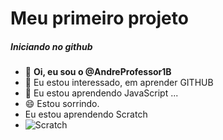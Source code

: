 # Meu primeiro projeto

##### Iniciando no github

- 👋 **Oi, eu sou o @AndreProfessor1B**
- 👀 Eu estou interessado, em aprender GITHUB
- 🌱 Eu estou aprendendo JavaScript ...
- :smile: Estou sorrindo.
- Eu estou aprendendo Scratch
- ![Scratch](https://img.shields.io/badge/Scratch-4D97FF?style=for-the-badge&logo=Scratch&logoColor=white)

